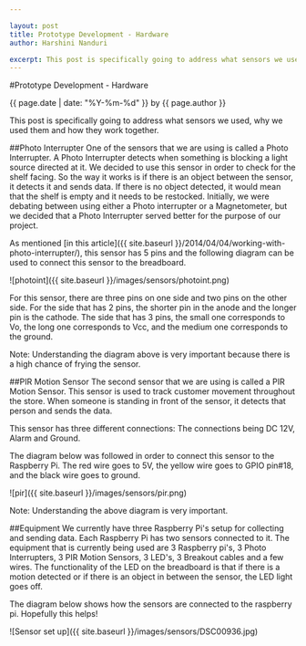 ```yaml
---

layout: post
title: Prototype Development - Hardware
author: Harshini Nanduri

excerpt: This post is specifically going to address what sensors we used, why we used them and how they work together. 
---
```

#Prototype Development - Hardware
<p class='blog-post-meta'>{{ page.date | date: "%Y-%m-%d" }} by {{ page.author }}</p>

This post is specifically going to address what sensors we used, why we used them and how they work together. 

##Photo Interrupter
One of the sensors that we are using is called a Photo Interrupter. A Photo Interrupter detects when something is blocking a light source directed at it. We decided to use this sensor in order to check for the shelf facing. So the way it works is if there is an object between the sensor, it detects it and sends data. If there is no object detected, it would mean that the shelf is empty and it needs to be restocked. 
Initially, we were debating between using either a Photo interrupter or a Magnetometer, but we decided that a Photo Interrupter served better for the purpose of our project. 

As mentioned [in this article]({{ site.baseurl }}/2014/04/04/working-with-photo-interrupter/), this sensor has 5 pins and the following diagram can be used to connect this sensor to the breadboard.

![photoint]({{ site.baseurl }}/images/sensors/photoint.png)

For this sensor, there are three pins on one side and two pins on the other side. For the side that has 2 pins, the shorter pin in the anode and the longer pin is the cathode. The side that has 3 pins, the small one corresponds to Vo, the long one corresponds to Vcc, and the medium one corresponds to the ground. 

Note: Understanding the diagram above is very important because there is a high chance of frying the sensor.  

##PIR Motion Sensor
The second sensor that we are using is called a PIR Motion Sensor. This sensor is used to track customer movement throughout the store. 
When someone is standing in front of the sensor, it detects that person and sends the data. 

This sensor has three different connections: The connections being DC 12V, Alarm and Ground. 

The diagram below was followed in order to connect this sensor to the Raspberry Pi. The red wire goes to 5V, the yellow wire goes to GPIO pin#18, and the black wire goes to ground. 

![pir]({{ site.baseurl }}/images/sensors/pir.png) 

Note: Understanding the above diagram is very important. 

##Equipment 
We currently have three Raspberry Pi's setup for collecting and sending data. Each Raspberry Pi has two sensors connected to it. 
The equipment that is currently being used are 3 Raspberry pi's, 3 Photo Interrupters, 3 PIR Motion Sensors, 3 LED's, 3 Breakout cables and a few wires. 
The functionality of the LED on the breadboard is that if there is a motion detected or if there is an object in between the sensor, the LED light goes off. 

The diagram below shows how the sensors are connected to the raspberry pi. Hopefully this helps! 

![Sensor set up]({{ site.baseurl }}/images/sensors/DSC00936.jpg)
